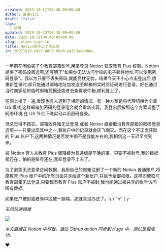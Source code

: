 ```yaml
---
created: 2025-10-11T09:40:00+00:00
author: 落落vici
draft: "false"
tags:
  - 折腾
updated: 2025-10-13T06:18:00+00:00
date: 2025-10-11T09:40:00+00:00
slug: notion-sign-in
title: Notion登不上了怎么办
id: 28971019-ed27-80b3-90e6-e4f23acd066a
---
```


一年前在闲鱼买了个教育邮箱账号,用来登录 Notion 获取教育 Plus 权限。Notion 提供了密码设置选项,还写明了"如果你无法访问学校的电子邮件地址,可以使用密码登录"。我以为只要不丢失密码,就能高枕无忧。结果今天不小心点击登出后,想重新登录时,却只能通过邮箱地址加发送至邮箱的实时验证码进行登录。好在通过当时商家给的临时邮箱凭据还能进去查看收件箱,顺利登上了。

在网上搜了一遍,发现也有人遇到了相同的情况。有一种方案是将代理切换为全局 US 模式,这样邮箱加密码的登录组合就会重新出现。我登出后按照这个方案调整了网络环境,在 US 节点下确实可以用密码登录。

但总觉得不踏实。邮箱收件箱无法登录,或者 Notion 直接取消教育邮箱的密码登录选项——只要出现其中之一,我账户中的记录就会灰飞烟灭。而在这个不正当获取的 Plus 账户下,这两种情况是否发生都不是我能左右的,我相信这一天迟早会到来。

被 Notion 官方从教育 Plus 版降级为普通版是早晚的事。只要不被封号,我的数据都还在，怕的是账号还在,我却登录不上去了。

为了避免无法登录访问数据，我用自己的邮箱注册了一个新的 Notion 普通账户,将原教育 Plus 账户中的所有页面共享给这个新账户,并赋予全部权限。这样即使临时教育邮箱无法登录,只要现有教育 Plus 账户不被封,我也能通过被共享的账号访问所有数据。

如果账户被封或者简中区被一锅端，那就真没办法了。┓( ´∀` )┏

_东风快递镇楼_

![](https://img.hux.ink/image/2025/10/20251013141715007.webp)

_本文直接在 Notion 中写就，通过 Github action 同步到 Hugo 中，测试是否成功。_

❤
